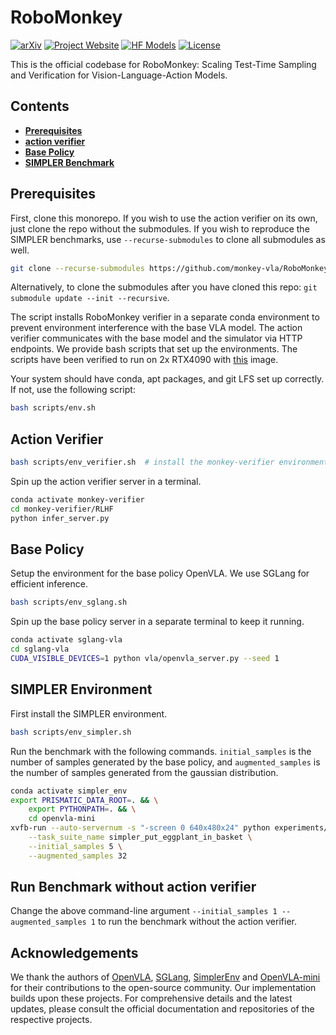 # RoboMonkey

[![arXiv](https://img.shields.io/badge/arXiv-2506.17811-df2a2a.svg?style=for-the-badge)](https://arxiv.org/abs/2506.17811)
[![Project Website](https://img.shields.io/badge/Project-Website-blue?style=for-the-badge)](https://robomonkey-vla.github.io/)
[![HF Models](https://img.shields.io/badge/%F0%9F%A4%97-Models-yellow?style=for-the-badge)](https://huggingface.co/robomonkey-vla/monkey-verifier-7b)
[![License](https://img.shields.io/badge/LICENSE-MIT-green?style=for-the-badge)](LICENSE)
 

This is the official codebase for RoboMonkey: Scaling Test-Time Sampling and Verification for Vision-Language-Action Models.

## Contents
 * [**Prerequisites**](#prerequisites)
 * [**action verifier**](#reward-model)
 * [**Base Policy**](#base-policy)
 * [**SIMPLER Benchmark**](#simpler-benchmark)


## Prerequisites

First, clone this monorepo. If you wish to use the action verifier on its own, just clone the repo without the submodules. If you wish to reproduce the SIMPLER benchmarks, use `--recurse-submodules` to clone all submodules as well. 

```bash
git clone --recurse-submodules https://github.com/monkey-vla/RoboMonkey.git
```
Alternatively, to clone the submodules after you have cloned this repo: `git submodule update --init --recursive`.

The script installs RoboMonkey verifier in a separate conda environment to prevent environment interference with the base VLA model. The action verifier communicates with the base model and the simulator via HTTP endpoints. We provide bash scripts that set up the environments. The scripts have been verified to run on 2x RTX4090 with [this](https://hub.docker.com/layers/nvidia/cuda/11.8.0-cudnn8-devel-ubuntu20.04/images/sha256-0b25e1f1c6f596a6c92b04cb825714be41b4dc8323ba71205dbae8b11bfa672c) image.

Your system should have conda, apt packages, and git LFS set up correctly. If not, use the following script:
```bash
bash scripts/env.sh
```

## Action Verifier

```bash
bash scripts/env_verifier.sh  # install the monkey-verifier environment
```

Spin up the action verifier server in a terminal.

```bash
conda activate monkey-verifier
cd monkey-verifier/RLHF
python infer_server.py
```

## Base Policy

Setup the environment for the base policy OpenVLA. We use SGLang for efficient inference.
```bash
bash scripts/env_sglang.sh
```

Spin up the base policy server in a separate terminal to keep it running.
```bash
conda activate sglang-vla
cd sglang-vla
CUDA_VISIBLE_DEVICES=1 python vla/openvla_server.py --seed 1
```

## SIMPLER Environment

First install the SIMPLER environment.

```bash
bash scripts/env_simpler.sh
```

Run the benchmark with the following commands. `initial_samples` is the number of samples generated by the base policy, and `augmented_samples` is the number of samples generated from the gaussian distribution.
```bash
conda activate simpler_env
export PRISMATIC_DATA_ROOT=. && \
    export PYTHONPATH=. && \
    cd openvla-mini
xvfb-run --auto-servernum -s "-screen 0 640x480x24" python experiments/robot/simpler/run_simpler_eval.py \
    --task_suite_name simpler_put_eggplant_in_basket \
    --initial_samples 5 \
    --augmented_samples 32
```

## Run Benchmark without action verifier

Change the above command-line argument `--initial_samples 1 --augmented_samples 1` to run the benchmark without the action verifier.

## Acknowledgements

We thank the authors of [OpenVLA](https://github.com/openvla/openvla), [SGLang](https://github.com/sgl-project/sglang), [SimplerEnv](https://github.com/simpler-env/SimplerEnv) and [OpenVLA-mini](https://github.com/Stanford-ILIAD/openvla-mini) for their contributions to the open-source community. Our implementation builds upon these projects. For comprehensive details and the latest updates, please consult the official documentation and repositories of the respective projects.
